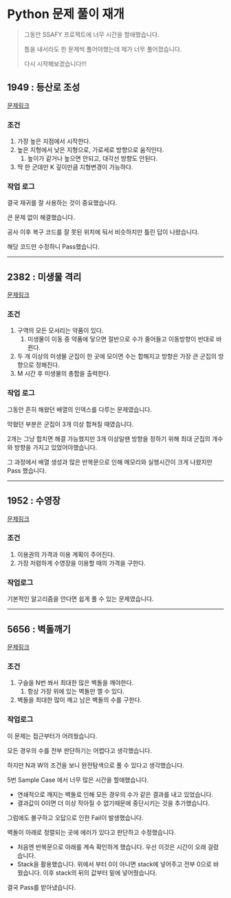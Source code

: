 # Python 문제 풀이 재개

> 그동안 SSAFY 프로젝트에 너무 시간을 할애했습니다. 
>
> 틈을 내서라도 한 문제씩 풀어야했는데 제가 너무 풀어졌습니다. 
>
> 다시 시작해보겠습니다!!!



## 1949 : 등산로 조성

[문제링크](https://swexpertacademy.com/main/code/problem/problemDetail.do?contestProbId=AV5PoOKKAPIDFAUq&categoryId=AV5PoOKKAPIDFAUq&categoryType=CODE)

### 조건

1. 가장 높은 지점에서 시작한다.
2. 높은 지형에서 낮은 지형으로, 가로세로 방향으로 움직인다.
   1. 높이가 같거나 높으면 안되고, 대각선 방향도 안된다.
3. 딱 한 군데만 K 깊이만큼 지형변경이 가능하다.



### 작업 로그

결국 재귀를 잘 사용하는 것이 중요했습니다.

큰 문제 없이 해결했습니다. 

공사 이후 복구 코드를 잘 못된 위치에 둬서 비슷하지만 틀린 답이 나왔습니다.

해당 코드만 수정하니 Pass했습니다.

---

## 2382 : 미생물 격리

[문제링크](https://swexpertacademy.com/main/code/problem/problemDetail.do?contestProbId=AV597vbqAH0DFAVl&categoryId=AV597vbqAH0DFAVl&categoryType=CODE)

### 조건

1. 구역의 모든 모서리는 약품이 있다.
   1. 미생물이 이동 중 약품에 닿으면 절반으로 수가 줄어들고 이동방향이 반대로 바뀐다.
2. 두 개 이상의 미생물 군집이 한 곳에 모이면 수는 합해지고 방향은 가장 큰 군집의 방향으로 정해진다.
3. M 시간 후 미생물의 총합을 출력한다.



### 작업 로그

그동안 흔히 해왔던 배열의 인덱스를 다루는 문제였습니다.

막혔던 부분은 군집이 3개 이상 합쳐질 때였습니다.

2개는 그냥 합치면 해결 가능했지만 3개 이상일땐 방향을 정하기 위해 최대 군집의 개수와 방향을 가지고 있었어야했습니다.

그 과정에서 배열 생성과 많은 반복문으로 인해 메모리와 실행시간이 크게 나왔지만 Pass 했습니다.

---

## 1952 : 수영장

[문제링크](https://swexpertacademy.com/main/code/problem/problemDetail.do?contestProbId=AV5PpFQaAQMDFAUq&categoryId=AV5PpFQaAQMDFAUq&categoryType=CODE)

### 조건

1. 이용권의 가격과 이용 계획이 주어진다.
2. 가장 저렴하게 수영장을 이용할 때의 가격을 구한다.



### 작업로그

기본적인 알고리즘을 안다면 쉽게 풀 수 있는 문제였습니다.

---

## 5656 : 벽돌깨기

[문제링크](https://swexpertacademy.com/main/code/problem/problemDetail.do?contestProbId=AWXRQm6qfL0DFAUo&categoryId=AWXRQm6qfL0DFAUo&categoryType=CODE)

### 조건

1. 구슬을 N번 쏴서 최대한 많은 벽돌을 깨야한다.
   1. 항상 가장 위에 있는 벽돌만 깰 수 있다.
2. 벽돌을 최대한 많이 깨고 남은 벽돌의 수를 구한다.



### 작업로그

이 문제는 접근부터가 어려웠습니다. 

모든 경우의 수를 전부 판단하기는 어렵다고 생각했습니다.

하지만 N과 W의 조건을 보니 완전탐색으로 풀 수 있다고 생각했습니다.

5번 Sample Case 에서 너무 많은 시간을 할애했습니다.

- 연쇄적으로 깨지는 벽돌로 인해 모든 경우의  수가 같은 결과를 내고 있었습니다.
- 결과값이 0이면 더 이상 작아질 수 없기때문에 중단시키는 것을 추가했습니다.

그럼에도 불구하고 오답으로 인한 Fail이 발생했습니다. 

벽돌이 아래로 정렬되는 곳에 에러가 있다고 판단하고 수정했습니다.

- 처음엔 반복문으로 아래를 계속 확인하게 했습니다. 우선 이것은 시간이 오래 걸렸습니다.
- Stack을 활용했습니다. 위에서 부터 0이 아니면 stack에 넣어주고 전부 0으로 바꿨습니다. 이후 stack의 뒤의 값부터 밑에 넣어줬습니다.

결국 Pass를 받아냈습니다.

